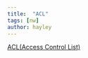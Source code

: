 ```yaml
---
title:  "ACL"
tags: [nw]
author: hayley
---
```


[ACL(Access Control List)](https://peemangit.tistory.com/33)

